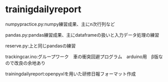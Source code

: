 # trainigdailyreport

numpypractice.py:numpy練習成果、主にn次行列など

pandas.py:pandas練習成果、主にdataframeの扱いと入力データ処理の練習

reserve.py:上と同じpandasの練習

trackingcar.ino:グループワーク　車の衝突回避プログラム　arduino用　β版なので改良の余地あり

trainingdailyreport:openpyxlを用いた研修日報フォーマット作成
